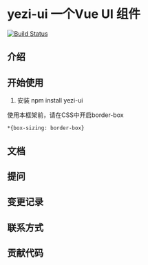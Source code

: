 # yezi-ui 一个Vue UI 组件
[![Build Status](https://www.travis-ci.org/F0rL/yezi-ui.svg?branch=master)](https://www.travis-ci.org/F0rL/yezi-ui)
## 介绍

## 开始使用
1. 安装
npm install yezi-ui

使用本框架前，请在CSS中开启border-box
```
*{box-sizing: border-box}
```
## 文档

## 提问

## 变更记录

## 联系方式

## 贡献代码
